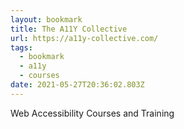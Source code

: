```yaml
---
layout: bookmark
title: The A11Y Collective
url: https://a11y-collective.com/
tags:
  - bookmark
  - a11y
  - courses
date: 2021-05-27T20:36:02.803Z
---
```

Web Accessibility Courses and Training